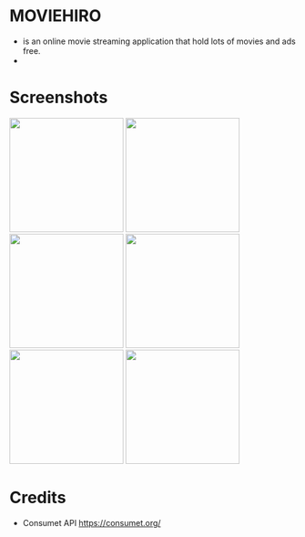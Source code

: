 # MOVIEHIRO
- is an online movie streaming application that hold lots of movies and ads free.
- 
# Screenshots
<img src="https://github.com/marvskiee/moviehiro-client/assets/55273309/8c8b0a74-caef-4135-b9f2-ce38e74f9dec" width="200"/>
<img src="https://github.com/marvskiee/moviehiro-client/assets/55273309/ef5a7bc9-28de-4fa0-a0a5-ff9d4356ba66" width="200"/>
<img src="https://github.com/marvskiee/moviehiro-client/assets/55273309/d02a574a-6184-4f22-bbe4-a26ceab64904" width="200"/>
<img src="https://github.com/marvskiee/moviehiro-client/assets/55273309/189ef83f-8be7-4f08-bcd5-8f7a7e219bb0" width="200"/>
<img src="https://github.com/marvskiee/moviehiro-client/assets/55273309/66ee3d2e-5ae7-400d-b90a-98de1be4102d" width="200"/>
<img src="https://github.com/marvskiee/moviehiro-client/assets/55273309/70cfc827-01d1-4d84-be3a-3e9f9b148f1d" width="200"/>

# Credits
- Consumet API https://consumet.org/
